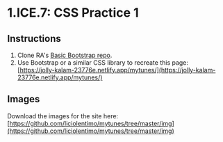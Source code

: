 # 1.ICE.7: CSS Practice 1

## Instructions

1. Clone RA's [Basic Bootstrap repo](https://github.com/rocketacademy/basic-bootstrap-bootcamp).
2. Use Bootstrap or a similar CSS library to recreate this page: [https://jolly-kalam-23776e.netlify.app/mytunes/](https://jolly-kalam-23776e.netlify.app/mytunes/)

## Images

Download the images for the site here: [https://github.com/liciolentimo/mytunes/tree/master/img](https://github.com/liciolentimo/mytunes/tree/master/img)

